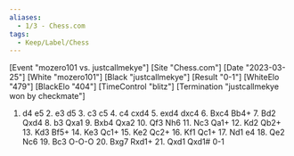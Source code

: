 ```yaml
---
aliases:
  - 1/3 - Chess.com
tags:
  - Keep/Label/Chess
---
```


[Event "mozero101 vs. justcallmekye"]
[Site "Chess.com"]
[Date "2023-03-25"]
[White "mozero101"]
[Black "justcallmekye"]
[Result "0-1"]
[WhiteElo "479"]
[BlackElo "404"]
[TimeControl "blitz"]
[Termination "justcallmekye won by checkmate"]
1. d4 e5 2. e3 d5 3. c3 c5 4. c4 cxd4 5. exd4 dxc4 6. Bxc4 Bb4+ 7. Bd2 Qxd4 8.
b3 Qxa1 9. Bxb4 Qxa2 10. Qf3 Nh6 11. Nc3 Qa1+ 12. Kd2 Qb2+ 13. Kd3 Bf5+ 14. Ke3
Qc1+ 15. Ke2 Qc2+ 16. Kf1 Qc1+ 17. Nd1 e4 18. Qe2 Nc6 19. Bc3 O-O-O 20. Bxg7
Rxd1+ 21. Qxd1 Qxd1# 0-1